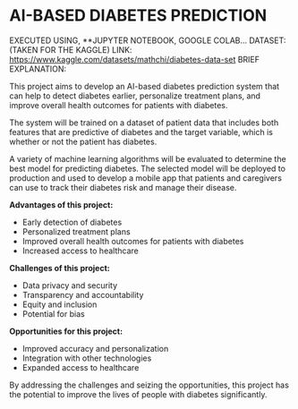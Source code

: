 # AI-BASED DIABETES PREDICTION
EXECUTED USING,
  **JUPYTER NOTEBOOK, GOOGLE COLAB...
  DATASET: 
  (TAKEN FOR THE KAGGLE)
  LINK: https://www.kaggle.com/datasets/mathchi/diabetes-data-set
  BRIEF EXPLANATION:
 

This project aims to develop an AI-based diabetes prediction system that can help to detect diabetes earlier, personalize treatment plans, and improve overall health outcomes for patients with diabetes.

The system will be trained on a dataset of patient data that includes both features that are predictive of diabetes and the target variable, which is whether or not the patient has diabetes.

A variety of machine learning algorithms will be evaluated to determine the best model for predicting diabetes. The selected model will be deployed to production and used to develop a mobile app that patients and caregivers can use to track their diabetes risk and manage their disease.

**Advantages of this project:**

* Early detection of diabetes
* Personalized treatment plans
* Improved overall health outcomes for patients with diabetes
* Increased access to healthcare

**Challenges of this project:**

* Data privacy and security
* Transparency and accountability
* Equity and inclusion
* Potential for bias

**Opportunities for this project:**

* Improved accuracy and personalization
* Integration with other technologies
* Expanded access to healthcare

By addressing the challenges and seizing the opportunities, this project has the potential to improve the lives of people with diabetes significantly.




